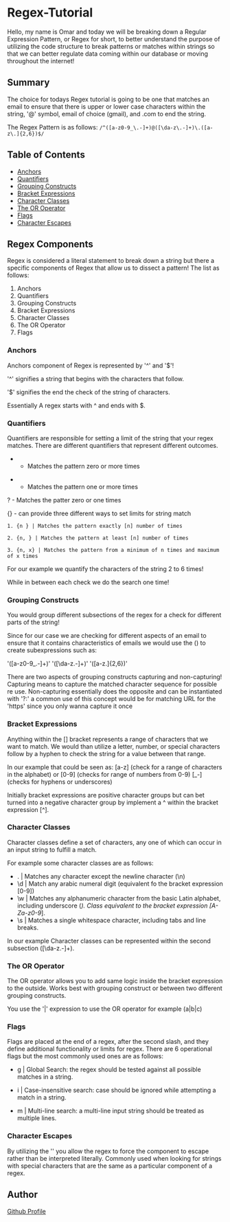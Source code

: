 # Regex-Tutorial

Hello, my name is Omar and today we will be breaking down a Regular Expression Pattern, or Regex for short, to better understand the purpose of utilizing the code structure to 
break patterns or matches within strings so that we can better regulate data coming within our database or moving throughout the internet! 

## Summary

The choice for todays Regex tutorial is going to be one that matches an email to ensure that there is upper or lower case characters within the string, '@' symbol, email of choice (gmail), and .com to end the string. 

The Regex Pattern is as follows:
`/^([a-z0-9_\.-]+)@([\da-z\.-]+)\.([a-z\.]{2,6})$/`

## Table of Contents

- [Anchors](#anchors)
- [Quantifiers](#quantifiers)
- [Grouping Constructs](#grouping-constructs)
- [Bracket Expressions](#bracket-expressions)
- [Character Classes](#character-classes)
- [The OR Operator](#the-or-operator)
- [Flags](#flags)
- [Character Escapes](#character-escapes)

## Regex Components
Regex is considered a literal statement to break down a string but there a specific components of Regex that allow us to dissect a pattern! The list as follows:

1. Anchors
2. Quantifiers 
3. Grouping Constructs
4. Bracket Expressions
5. Character Classes
6. The OR Operator
7. Flags

### Anchors
Anchors component of Regex is represented by '^' and '$'!

'^' signifies a string that begins with the characters that follow. 

'$' signifies the end the check of the string of characters.

Essentially A regex starts with ^ and ends with $.

### Quantifiers

Quantifiers are responsible for setting a limit of the string that your regex matches.
There are different quantifiers that represent different outcomes. 

* - Matches the pattern zero or more times

+ - Matches the pattern one or more times

? - Matches the patter zero or one times

{} - can provide three different ways to set limits for string match

    1. {n } | Matches the pattern exactly [n] number of times

    2. {n, } | Matches the pattern at least [n] number of times

    3. {n, x} | Matches the pattern from a minimum of n times and maximum of x times

For our example we quantify the characters of the string 2 to 6 times! 

While in between each check we do the search one time!

### Grouping Constructs

You would group different subsections of the regex for a check for different parts of the string!

Since for our case we are checking for different aspects of an email to ensure that it contains characteristics of emails we would use the () to create subexpressions
such as: 

'([a-z0-9_\.-]+)' '([\da-z\.-]+)' '([a-z\.]{2,6})'

There are two aspects of grouping constructs capturing and non-capturing!
Capturing means to capture the matched character sequence for possible re use. 
Non-capturing essentially does the opposite and can be instantiated with '?:' a common use of this concept would be for matching URL for the 'https' since you only wanna capture it once

### Bracket Expressions

Anything within the [] bracket represents a range of characters that we want to match. We would than utilize a letter, number, or special characters follow by a hyphen to check the string for a value between that range. 

In our example that could be seen as: [a-z] (check for a range of characters in the alphabet) or [0-9] (checks for range of numbers from 0-9) [_-] (checks for hyphens or underscores)

Initially bracket expressions are positive character groups but can bet turned into a negative character group by implement a ^ within the bracket expression [^].

### Character Classes

Character classes define a set of characters, any one of which can occur in an input string to fulfill a match. 

For example some character classes are as follows: 

- . | Matches any character except the newline character (\n)
- \d | Match any arabic numeral digit (equivalent fo the bracket expression [0-9])
- \w | Matches any alphanumeric character from the basic Latin alphabet, including underscore (_). Class equivalent to the bracket expression [A-Za-z0-9_].
- \s | Matches a single whitespace character, including tabs and line breaks. 

In our example Character classes can be represented within the second subsection ([\da-z\.-]+).

### The OR Operator

The OR operator allows you to add same logic inside the bracket expression to the outside. Works best with grouping construct or between two different grouping constructs.

You use the '|' expression to use the OR operator for example (a|b|c)

### Flags

Flags are placed at the end of a regex, after the second slash, and they define additional functionality or limits for regex.
There are 6 operational flags but the most commonly used ones are as follows:

- g | Global Search: the regex should be tested against all possible matches in a string.

- i | Case-insensitive search: case should be ignored while attempting a match in a string. 

- m | Multi-line search: a multi-line input string should be treated as multiple lines.

### Character Escapes

By utilizing the '\' you allow the regex to force the component to escape rather than be interpreted literally. 
Commonly used when looking for strings with special characters that are the same as a particular component of a regex.  

## Author

[Github Profile](https://github.com/omousa98)

